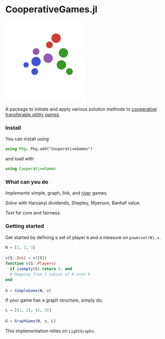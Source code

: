 # CooperativeGames.jl

<img src="./docs/logo.svg" width="250px">  

A package to initiate and apply various solution methods to [cooperative transferable utility games](https://en.wikipedia.org/wiki/Cooperative_game_theory).

### Install

You can install using

```julia
using Pkg; Pkg.add("CooperativeGames")
```

and load with

```julia
using CooperativeGames
```


### What can you do

*Implements* simple, graph, link, and [river](https://agupubs.onlinelibrary.wiley.com/doi/abs/10.1029/WR005i004p00749) games. 

*Solve* with Harsanyi dividends, Shapley, Myerson, Banhaf value. 

*Test* for core and fairness.

### Getting started

Get started by defining a set of player `N` and a measure on `powerset(N)`, `v`.

```julia
N = [1, 2, 3] 

v(S::Int) = v([S])
function v(S::Players)
  if isempty(S) return 0. end
  # Mapping from S subset of N onto R
end

G = SimpleGame(N, v)
```

If your game has a graph structure, simply do,

```julia
L = [(1, 2), (2, 3)]

G = GraphGame(N, v, L)
```

This implementation relies on `LightGraphs`.
